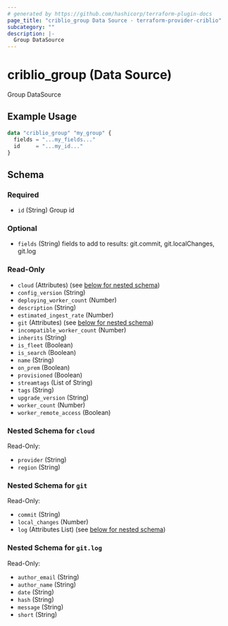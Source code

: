 ```yaml
---
# generated by https://github.com/hashicorp/terraform-plugin-docs
page_title: "criblio_group Data Source - terraform-provider-criblio"
subcategory: ""
description: |-
  Group DataSource
---
```


# criblio_group (Data Source)

Group DataSource

## Example Usage

```terraform
data "criblio_group" "my_group" {
  fields = "...my_fields..."
  id     = "...my_id..."
}
```

<!-- schema generated by tfplugindocs -->
## Schema

### Required

- `id` (String) Group id

### Optional

- `fields` (String) fields to add to results: git.commit, git.localChanges, git.log

### Read-Only

- `cloud` (Attributes) (see [below for nested schema](#nestedatt--cloud))
- `config_version` (String)
- `deploying_worker_count` (Number)
- `description` (String)
- `estimated_ingest_rate` (Number)
- `git` (Attributes) (see [below for nested schema](#nestedatt--git))
- `incompatible_worker_count` (Number)
- `inherits` (String)
- `is_fleet` (Boolean)
- `is_search` (Boolean)
- `name` (String)
- `on_prem` (Boolean)
- `provisioned` (Boolean)
- `streamtags` (List of String)
- `tags` (String)
- `upgrade_version` (String)
- `worker_count` (Number)
- `worker_remote_access` (Boolean)

<a id="nestedatt--cloud"></a>
### Nested Schema for `cloud`

Read-Only:

- `provider` (String)
- `region` (String)


<a id="nestedatt--git"></a>
### Nested Schema for `git`

Read-Only:

- `commit` (String)
- `local_changes` (Number)
- `log` (Attributes List) (see [below for nested schema](#nestedatt--git--log))

<a id="nestedatt--git--log"></a>
### Nested Schema for `git.log`

Read-Only:

- `author_email` (String)
- `author_name` (String)
- `date` (String)
- `hash` (String)
- `message` (String)
- `short` (String)
